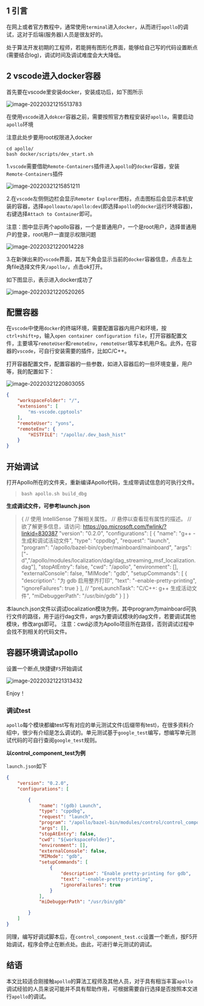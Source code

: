 ##  1 引言

在网上或者官方教程中，通常使用`terminal`进入`docker`，从而进行`apollo`的调试，这对于后端(服务器)人员是很友好的。

处于算法开发初期的工程师，若能拥有图形化界面，能够给自己写的代码设置断点(需要结合log)，调试时间及调试难度会大大降低。

## 2 vscode进入docker容器

首先要在vscode里安装docker，安装成功后，如下图所示

![image-20220321215513783](D:\自动驾驶\AutoDriving\note\picture\image-20220321215513783.png)

在使用`vscode`进入`dokcer`容器之前，需要按照官方教程安装好`apollo`，需要启动`apollo`环境

注意此处步要用root权限进入docker

```text
cd apollo/
bash docker/scripts/dev_start.sh
```

1.`vscode`需要借助`Remote-Containers`插件进入`apollo`的`docker`容器，安装`Remote-Containers`插件

![image-20220321215851211](D:\自动驾驶\AutoDriving\note\picture\image-20220321215851211.png)

2.在`vscode`左侧侧边栏会显示`Remoter Explorer`图标，点击图标后会显示本机安装的容器，选择`apolloauto/apollo:dev`(即选择`apollo`的`docker`运行环境容器)，右键选择`Attach to Container`即可。

注意：图中显示两个apollo容器，一个是普通用户，一个是root用户，选择普通用户的登录，root用户一直提示权限问题

![image-20220321220014228](D:\自动驾驶\AutoDriving\note\picture\image-20220321220014228.png)

3.在新弹出来的`vscode`界面，其左下角会显示当前的`docker`容器信息，点击左上角file选择文件夹`/apollo/`，点击ok打开。

如下图显示，表示进入docker成功了

![image-20220321220520265](D:\自动驾驶\AutoDriving\note\picture\image-20220321220520265.png)

## 配置容器

在`vscode`中使用`docker`的终端环境，需要配置容器内用户和环境，按`ctrl+shift+p`，输入`open container configuration file`，打开容器配置文件，主要填写`remoteUser`和`remoteEnv`，`remoteUser`填写本机用户名。此外，在容器的`vscode`，可自行安装需要的插件，比如C/C++。

打开容器配置文件，配置容器的一些参数，如进入容器后的一些环境变量，用户等，我的配置如下：

![image-20220321220803055](C:\Users\HW\AppData\Roaming\Typora\typora-user-images\image-20220321220803055.png)

```json
{
    "workspaceFolder": "/",
    "extensions": [
        "ms-vscode.cpptools"
    ],
    "remoteUser": "yons",
    "remoteEnv": {
        "HISTFILE": "/apollo/.dev_bash_hist"
    }
}
```

## 开始调试

打开Apollo所在的文件夹，重新编译Apollo代码，生成带调试信息的可执行文件。

> `bash apollo.sh build_dbg`

**生成调试文件，可参考launch.json**

> {
>     // 使用 IntelliSense 了解相关属性。 
>     // 悬停以查看现有属性的描述。
>     // 欲了解更多信息，请访问: https://go.microsoft.com/fwlink/?linkid=830387
>     "version": "0.2.0",
>     "configurations": [
>         {
>             "name": "g++ - 生成和调试活动文件",
>             "type": "cppdbg",
>             "request": "launch",
>             "program": "/apollo/bazel-bin/cyber/mainboard/mainboard",
>             "args": ["-d","/apollo/modules/localization/dag/dag_streaming_msf_localization.dag"],
>             "stopAtEntry": false,
>             "cwd": "/apollo",
>             "environment": [],
>             "externalConsole": false,
>             "MIMode": "gdb",
>             "setupCommands": [
>                 {
>                     "description": "为 gdb 启用整齐打印",
>                     "text": "-enable-pretty-printing",
>                     "ignoreFailures": true
>                 }
>             ],
>             // "preLaunchTask": "C/C++: g++ 生成活动文件",
>             "miDebuggerPath": "/usr/bin/gdb"
>         }
>     ]
> }

本launch.json文件以调试localization模块为例，其中program为mainboard可执行文件的路径，用于运行dag文件，args为要调试模块的dag文件，若要调试其他模块，修改args即可。
注意：cwd必须为Apollo项目所在路径，否则调试过程中会找不到相关的代码文件。

## 容器环境调试apollo

设置一个断点,快捷键`F5`开始调试

![image-20220321221313432](D:\自动驾驶\AutoDriving\note\picture\image-20220321221313432.png)

Enjoy！

### 调试test

`apollo`每个模块都编test写有对应的单元测试文件(后缀带有test)，在很多资料介绍中，很少有介绍是怎么调试的。单元测试基于`google_test`编写，想编写单元测试代码的可自行查阅`google_test`规则。

**以control_component_test为例**

`launch.json`如下

```json
{
    "version": "0.2.0",
    "configurations": [

        {
            "name": "(gdb) Launch",
            "type": "cppdbg",
            "request": "launch",
            "program": "/apollo/bazel-bin/modules/control/control_component_test",
            "args": [],
            "stopAtEntry": false,
            "cwd": "${workspaceFolder}",
            "environment": [],
            "externalConsole": false,
            "MIMode": "gdb",
            "setupCommands": [
                {
                    "description": "Enable pretty-printing for gdb",
                    "text": "-enable-pretty-printing",
                    "ignoreFailures": true
                }
            ],
            "miDebuggerPath": "/usr/bin/gdb"

        }
    ]
}
```

同理，编写好调试脚本后，在`control_component_test.cc`设置一个断点，按F5开始调试，程序会停止在断点处。由此，可进行单元测试的调试。



##  结语

本文比较适合刚接触`apollo`的算法工程师及其他人员，对于具有相当丰富`apollo`调试经验的人员来说可能并不具有帮助作用，可根据需要自行选择是否按照本文进行`apollo`的调试。